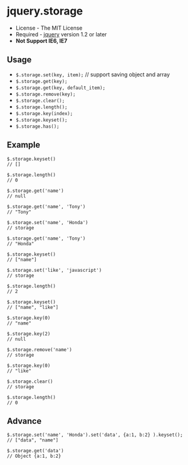 jquery.storage
==============

* License - The MIT License
* Required - [jquery](http://jquery.com/) version 1.2 or later
* **Not Support IE6, IE7**

Usage
-----

* `$.storage.set(key, item);` // support saving object and array
* `$.storage.get(key); `
* `$.storage.get(key, default_item); `
* `$.storage.remove(key); `
* `$.storage.clear(); `
* `$.storage.length(); `
* `$.storage.key(index); `
* `$.storage.keyset(); `
* `$.storage.has(); `

Example
--------

	$.storage.keyset()
	// []

	$.storage.length()
	// 0

	$.storage.get('name')
	// null

	$.storage.get('name', 'Tony')
	// "Tony"

	$.storage.set('name', 'Honda')
	// storage

	$.storage.get('name', 'Tony')
	// "Honda"

	$.storage.keyset()
	// ["name"]

	$.storage.set('like', 'javascript')
	// storage

	$.storage.length()
	// 2

	$.storage.keyset()
	// ["name", "like"]

	$.storage.key(0)
	// "name"

	$.storage.key(2)
	// null

	$.storage.remove('name')
	// storage

	$.storage.key(0)
	// "like"

	$.storage.clear()
	// storage

	$.storage.length()
	// 0

Advance
-------

	$.storage.set('name', 'Honda').set('data', {a:1, b:2} ).keyset();
	// ["data", "name"]
	
	$.storage.get('data')
	// Object {a:1, b:2}
